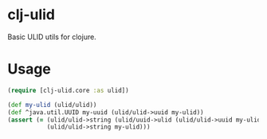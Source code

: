 # clj-ulid

Basic ULID utils for clojure.

# Usage

```clojure
(require [clj-ulid.core :as ulid])

(def my-ulid (ulid/ulid))
(def ^java.util.UUID my-uuid (ulid/ulid->uuid my-ulid))
(assert (= (ulid/ulid->string (ulid/uuid->ulid (ulid/ulid->uuid my-ulid)))
           (ulid/ulid->string my-ulid)))
```
